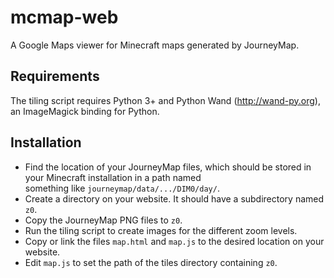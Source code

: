 # mcmap-web
A Google Maps viewer for Minecraft maps generated by JourneyMap.

## Requirements

The tiling script requires Python 3+ and Python Wand (http://wand-py.org), an ImageMagick binding for Python.

## Installation

* Find the location of your JourneyMap files, which should be stored in your Minecraft installation in a path named     
  something like `journeymap/data/.../DIM0/day/`.
* Create a directory on your website. It should have a subdirectory named `z0`.
* Copy the JourneyMap PNG files to `z0`.
* Run the tiling script to create images for the different zoom levels.
* Copy or link the files `map.html` and `map.js` to the desired location on your website.
* Edit `map.js` to set the path of the tiles directory containing `z0`.
